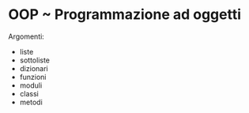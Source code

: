 # OOP ~ Programmazione ad oggetti

Argomenti:
- liste
- sottoliste
- dizionari
- funzioni
- moduli
- classi
- metodi
